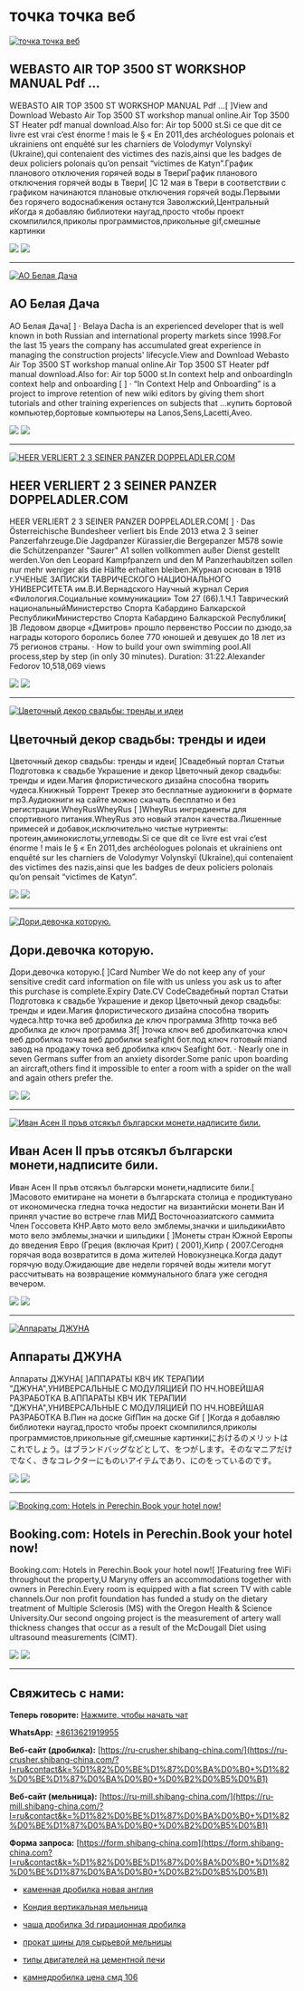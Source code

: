 # точка точка веб

<a href="https://swt.shibang-china.com/?l=ru&img&k=%D1%82%D0%BE%D1%87%D0%BA%D0%B0+%D1%82%D0%BE%D1%87%D0%BA%D0%B0+%D0%B2%D0%B5%D0%B1" target="_blank">![точка точка веб](http://static.shibang-china.com/all-800x300/23.jpg)</a>

## WEBASTO AIR TOP 3500 ST WORKSHOP MANUAL Pdf …
WEBASTO AIR TOP 3500 ST WORKSHOP MANUAL Pdf …[ ]View and Download Webasto Air Top 3500 ST workshop manual online.Air Top 3500 ST Heater pdf manual download.Also for: Air top 5000 st.Si ce que dit ce livre est vrai c’est &#233;norme ! mais le &#167; &#171; En 2011,des arch&#233;ologues polonais et ukrainiens ont enqu&#234;t&#233; sur les charniers de Volodymyr Volynsky&#239; (Ukraine),qui contenaient des victimes des nazis,ainsi que les badges de deux policiers polonais qu’on pensait “victimes de Katyn”.График планового отключения горячей воды в ТвериГрафик планового отключения горячей воды в Твери[ ]С 12 мая в Твери в соответствии с графиком начинаются плановые отключения горячей воды.Первыми без горячего водоснабжения останутся Заволжский,Центральный иКогда я добавляю библиотеки наугад,просто чтобы проект скомпилился,приколы программистов,прикольные gif,смешные картинки


<a href="https://whatsapp.shibangsoft.com/WhatsApp.php" target="_blank" title="WhatsApp">![](http://static.shibang-china.com/icon/whatsapp.png)</a> <a href="https://swt.shibang-china.com/?l=ru&icon&k=%D1%82%D0%BE%D1%87%D0%BA%D0%B0+%D1%82%D0%BE%D1%87%D0%BA%D0%B0+%D0%B2%D0%B5%D0%B1" target="_blank">![](http://static.shibang-china.com/icon/chat-ru.png)</a>

---

<a href="https://swt.shibang-china.com/?l=ru&img&k=%D1%82%D0%BE%D1%87%D0%BA%D0%B0+%D1%82%D0%BE%D1%87%D0%BA%D0%B0+%D0%B2%D0%B5%D0%B1" target="_blank">![АО Белая Дача](http://static.shibang-china.com/all-800x300/920.jpg)</a>

## АО Белая Дача
АО Белая Дача[ ]&nbsp;&#0183;&#32;Belaya Dacha is an experienced developer that is well known in both Russian and international property markets since 1998.For the last 15 years the company has accumulated great experience in managing the construction projects' lifecycle.View and Download Webasto Air Top 3500 ST workshop manual online.Air Top 3500 ST Heater pdf manual download.Also for: Air top 5000 st.In context help and onboardingIn context help and onboarding [ ]&nbsp;&#0183;&#32;“In Context Help and Onboarding” is a project to improve retention of new wiki editors by giving them short tutorials and other training experiences on subjects that …купить бортовой компьютер,бортовые компьютеры на Lanos,Sens,Lacetti,Aveo.


<a href="https://whatsapp.shibangsoft.com/WhatsApp.php" target="_blank" title="WhatsApp">![](http://static.shibang-china.com/icon/whatsapp.png)</a> <a href="https://swt.shibang-china.com/?l=ru&icon&k=%D1%82%D0%BE%D1%87%D0%BA%D0%B0+%D1%82%D0%BE%D1%87%D0%BA%D0%B0+%D0%B2%D0%B5%D0%B1" target="_blank">![](http://static.shibang-china.com/icon/chat-ru.png)</a>

---

<a href="https://swt.shibang-china.com/?l=ru&img&k=%D1%82%D0%BE%D1%87%D0%BA%D0%B0+%D1%82%D0%BE%D1%87%D0%BA%D0%B0+%D0%B2%D0%B5%D0%B1" target="_blank">![HEER VERLIERT 2 3 SEINER PANZER DOPPELADLER.COM](http://static.shibang-china.com/all-800x300/999.jpg)</a>

## HEER VERLIERT 2 3 SEINER PANZER DOPPELADLER.COM
HEER VERLIERT 2 3 SEINER PANZER DOPPELADLER.COM[ ]&nbsp;&#0183;&#32;Das &#214;sterreichische Bundesheer verliert bis Ende 2013 etwa 2 3 seiner Panzerfahrzeuge.Die Jagdpanzer K&#252;rassier,die Bergepanzer M578 sowie die Sch&#252;tzenpanzer &quot;Saurer&quot; A1 sollen vollkommen au&#223;er Dienst gestellt werden.Von den Leopard Kampfpanzern und den M Panzerhaubitzen sollen nur mehr weniger als die H&#228;lfte erhalten bleiben.Журнал основан в 1918 г.УЧЕНЫЕ ЗАПИСКИ ТАВРИЧЕСКОГО НАЦИОНАЛЬНОГО УНИВЕРСИТЕТА им.В.И.Вернадского Научный журнал Серия &#171;Филология.Социальные коммуникации&#187; Том 27 (66).1.Ч.1 Таврический национальныйМинистерство Спорта Кабардино Балкарской РеспубликиМинистерство Спорта Кабардино Балкарской Республики[ ]В Ле&#173;до&#173;вом двор&#173;це &#171;Дмит&#173;ров&#187; про&#173;шло пер&#173;вен&#173;ство Рос&#173;сии по дзюдо,за на&#173;гра&#173;ды ко&#173;то&#173;ро&#173;го бо&#173;ро&#173;лись более 770 юно&#173;шей и де&#173;ву&#173;шек до 18 лет из 75 ре&#173;ги&#173;о&#173;нов стра&#173;ны.&nbsp;&#0183;&#32;How to build your own swimming pool.All process,step by step (in only 30 minutes). Duration: 31:22.Alexander Fedorov 10,518,069 views


<a href="https://whatsapp.shibangsoft.com/WhatsApp.php" target="_blank" title="WhatsApp">![](http://static.shibang-china.com/icon/whatsapp.png)</a> <a href="https://swt.shibang-china.com/?l=ru&icon&k=%D1%82%D0%BE%D1%87%D0%BA%D0%B0+%D1%82%D0%BE%D1%87%D0%BA%D0%B0+%D0%B2%D0%B5%D0%B1" target="_blank">![](http://static.shibang-china.com/icon/chat-ru.png)</a>

---

<a href="https://swt.shibang-china.com/?l=ru&img&k=%D1%82%D0%BE%D1%87%D0%BA%D0%B0+%D1%82%D0%BE%D1%87%D0%BA%D0%B0+%D0%B2%D0%B5%D0%B1" target="_blank">![Цветочный декор свадьбы: тренды и идеи](http://static.shibang-china.com/all-800x300/1100.jpg)</a>

## Цветочный декор свадьбы: тренды и идеи
Цветочный декор свадьбы: тренды и идеи[ ]Свадебный портал Статьи Подготовка к свадьбе Украшение и декор Цветочный декор свадьбы: тренды и идеи.Магия флористического дизайна способна творить чудеса.Книжный Торрент Трекер это бесплатные аудиокниги в формате mp3.Аудиокниги на сайте можно скачать бесплатно и без регистрации.WheyRusWheyRus [ ]WheyRus ингредиенты для спортивного питания.WheyRus это новый эталон качества.Лишенные примесей и добавок,исключительно чистые нутриенты: протеин,аминокислоты,углеводы.Si ce que dit ce livre est vrai c’est &#233;norme ! mais le &#167; &#171; En 2011,des arch&#233;ologues polonais et ukrainiens ont enqu&#234;t&#233; sur les charniers de Volodymyr Volynsky&#239; (Ukraine),qui contenaient des victimes des nazis,ainsi que les badges de deux policiers polonais qu’on pensait “victimes de Katyn”.


<a href="https://whatsapp.shibangsoft.com/WhatsApp.php" target="_blank" title="WhatsApp">![](http://static.shibang-china.com/icon/whatsapp.png)</a> <a href="https://swt.shibang-china.com/?l=ru&icon&k=%D1%82%D0%BE%D1%87%D0%BA%D0%B0+%D1%82%D0%BE%D1%87%D0%BA%D0%B0+%D0%B2%D0%B5%D0%B1" target="_blank">![](http://static.shibang-china.com/icon/chat-ru.png)</a>

---

<a href="https://swt.shibang-china.com/?l=ru&img&k=%D1%82%D0%BE%D1%87%D0%BA%D0%B0+%D1%82%D0%BE%D1%87%D0%BA%D0%B0+%D0%B2%D0%B5%D0%B1" target="_blank">![Дори.девочка которую.](http://static.shibang-china.com/all-800x300/1104.jpg)</a>

## Дори.девочка которую.
Дори.девочка которую.[ ]Card Number We do not keep any of your sensitive credit card information on file with us unless you ask us to after this purchase is complete.Expiry Date.CV CodeСвадебный портал Статьи Подготовка к свадьбе Украшение и декор Цветочный декор свадьбы: тренды и идеи.Магия флористического дизайна способна творить чудеса.http точка веб дробилка де ключ программа 3fhttp точка веб дробилка де ключ программа 3f[ ]точка ключ веб дробилкаточка ключ веб дробилка точка веб дробилки seafight бот.под ключ готовый miand завод на продажу точка веб дробилка ключ Seafight бот.&nbsp;&#0183;&#32;Nearly one in seven Germans suffer from an anxiety disorder.Some panic upon boarding an aircraft,others find it impossible to enter a room with a spider on the wall and again others prefer the.


<a href="https://whatsapp.shibangsoft.com/WhatsApp.php" target="_blank" title="WhatsApp">![](http://static.shibang-china.com/icon/whatsapp.png)</a> <a href="https://swt.shibang-china.com/?l=ru&icon&k=%D1%82%D0%BE%D1%87%D0%BA%D0%B0+%D1%82%D0%BE%D1%87%D0%BA%D0%B0+%D0%B2%D0%B5%D0%B1" target="_blank">![](http://static.shibang-china.com/icon/chat-ru.png)</a>

---

<a href="https://swt.shibang-china.com/?l=ru&img&k=%D1%82%D0%BE%D1%87%D0%BA%D0%B0+%D1%82%D0%BE%D1%87%D0%BA%D0%B0+%D0%B2%D0%B5%D0%B1" target="_blank">![Иван Асен II пръв отсякъл български монети,надписите били.](http://static.shibang-china.com/all-800x300/1483.jpg)</a>

## Иван Асен II пръв отсякъл български монети,надписите били.
Иван Асен II пръв отсякъл български монети,надписите били.[ ]Масовото емитиране на монети в българската столица е продиктувано от икономическа гледна точка недостиг на византийски монети.Ван И принял участие во встрече глав МИД Восточноазиатского саммита Член Госсовета КНР.Авто мото вело эмблемы,значки и шильдикиАвто мото вело эмблемы,значки и шильдики [ ]Монеты стран Южной Европы до введения Евро (Греция (включая Крит) ( 2001),Кипр ( 2007.Сегодня горячая вода возвратится в дома жителей Новокузнецка.Когда дадут горячую воду.Ожидающие две недели горячей воды жители могут рассчитывать на возвращение коммунального блага уже сегодня вечером.


<a href="https://whatsapp.shibangsoft.com/WhatsApp.php" target="_blank" title="WhatsApp">![](http://static.shibang-china.com/icon/whatsapp.png)</a> <a href="https://swt.shibang-china.com/?l=ru&icon&k=%D1%82%D0%BE%D1%87%D0%BA%D0%B0+%D1%82%D0%BE%D1%87%D0%BA%D0%B0+%D0%B2%D0%B5%D0%B1" target="_blank">![](http://static.shibang-china.com/icon/chat-ru.png)</a>

---

<a href="https://swt.shibang-china.com/?l=ru&img&k=%D1%82%D0%BE%D1%87%D0%BA%D0%B0+%D1%82%D0%BE%D1%87%D0%BA%D0%B0+%D0%B2%D0%B5%D0%B1" target="_blank">![Аппараты ДЖУНА](http://static.shibang-china.com/all-800x300/69.jpg)</a>

## Аппараты ДЖУНА
Аппараты ДЖУНА[ ]АППАРАТЫ КВЧ ИК ТЕРАПИИ &quot;ДЖУНА&quot;,УНИВЕРСАЛЬНЫЕ С МОДУЛЯЦИЕЙ ПО НЧ.НОВЕЙШАЯ РАЗРАБОТКА В.АППАРАТЫ КВЧ ИК ТЕРАПИИ &quot;ДЖУНА&quot;,УНИВЕРСАЛЬНЫЕ С МОДУЛЯЦИЕЙ ПО НЧ.НОВЕЙШАЯ РАЗРАБОТКА В.Пин на доске GifПин на доске Gif [ ]Когда я добавляю библиотеки наугад,просто чтобы проект скомпилился,приколы программистов,прикольные gif,смешные картинкиにおけるのメリットはこれでしょう。はブランドバッグなどとして、をつがします。そのなマニアだけでなく、きなコレクターにものいアイテムであり、にのをっているのです。


<a href="https://whatsapp.shibangsoft.com/WhatsApp.php" target="_blank" title="WhatsApp">![](http://static.shibang-china.com/icon/whatsapp.png)</a> <a href="https://swt.shibang-china.com/?l=ru&icon&k=%D1%82%D0%BE%D1%87%D0%BA%D0%B0+%D1%82%D0%BE%D1%87%D0%BA%D0%B0+%D0%B2%D0%B5%D0%B1" target="_blank">![](http://static.shibang-china.com/icon/chat-ru.png)</a>

---

<a href="https://swt.shibang-china.com/?l=ru&img&k=%D1%82%D0%BE%D1%87%D0%BA%D0%B0+%D1%82%D0%BE%D1%87%D0%BA%D0%B0+%D0%B2%D0%B5%D0%B1" target="_blank">![Booking.com: Hotels in Perechin.Book your hotel now!](http://static.shibang-china.com/all-800x300/438.jpg)</a>

## Booking.com: Hotels in Perechin.Book your hotel now!
Booking.com: Hotels in Perechin.Book your hotel now![ ]Featuring free WiFi throughout the property,U Maryny offers an accommodations together with owners in Perechin.Every room is equipped with a flat screen TV with cable channels.Our non profit foundation has funded a study on the dietary treatment of Multiple Sclerosis (MS) with the Oregon Health &amp; Science University.Our second ongoing project is the measurement of artery wall thickness changes that occur as a result of the McDougall Diet using ultrasound measurements (CIMT).

<a href="https://whatsapp.shibangsoft.com/WhatsApp.php" target="_blank" title="WhatsApp">![](http://static.shibang-china.com/icon/whatsapp.png)</a> <a href="https://swt.shibang-china.com/?l=ru&icon&k=%D1%82%D0%BE%D1%87%D0%BA%D0%B0+%D1%82%D0%BE%D1%87%D0%BA%D0%B0+%D0%B2%D0%B5%D0%B1" target="_blank">![](http://static.shibang-china.com/icon/chat-ru.png)</a>

---
## Свяжитесь с нами:

**Теперь говорите:** [Нажмите, чтобы начать чат](https://swt.shibang-china.com?l=ru&contact&k=%D1%82%D0%BE%D1%87%D0%BA%D0%B0+%D1%82%D0%BE%D1%87%D0%BA%D0%B0+%D0%B2%D0%B5%D0%B1)

**WhatsApp:**  [+8613621919955](https://whatsapp.shibangsoft.com/WhatsApp.php)

**Веб-сайт (дробилка):** [https://ru-crusher.shibang-china.com/](https://ru-crusher.shibang-china.com/?l=ru&contact&k=%D1%82%D0%BE%D1%87%D0%BA%D0%B0+%D1%82%D0%BE%D1%87%D0%BA%D0%B0+%D0%B2%D0%B5%D0%B1)

**Веб-сайт (мельница):** [https://ru-mill.shibang-china.com/](https://ru-mill.shibang-china.com/?l=ru&contact&k=%D1%82%D0%BE%D1%87%D0%BA%D0%B0+%D1%82%D0%BE%D1%87%D0%BA%D0%B0+%D0%B2%D0%B5%D0%B1)

**Форма запроса:** [https://form.shibang-china.com](https://form.shibang-china.com?l=ru&contact&k=%D1%82%D0%BE%D1%87%D0%BA%D0%B0+%D1%82%D0%BE%D1%87%D0%BA%D0%B0+%D0%B2%D0%B5%D0%B1)

* [каменная дробилка новая англия](../119/%D0%BA%D0%B0%D0%BC%D0%B5%D0%BD%D0%BD%D0%B0%D1%8F%20%D0%B4%D1%80%D0%BE%D0%B1%D0%B8%D0%BB%D0%BA%D0%B0%20%D0%BD%D0%BE%D0%B2%D0%B0%D1%8F%20%D0%B0%D0%BD%D0%B3%D0%BB%D0%B8%D1%8F.md)

* [Кондия вертикальная мельница](../119/%D0%9A%D0%BE%D0%BD%D0%B4%D0%B8%D1%8F%20%D0%B2%D0%B5%D1%80%D1%82%D0%B8%D0%BA%D0%B0%D0%BB%D1%8C%D0%BD%D0%B0%D1%8F%20%D0%BC%D0%B5%D0%BB%D1%8C%D0%BD%D0%B8%D1%86%D0%B0.md)

* [чаша дробилка 3d гирационная дробилка](../120/%D1%87%D0%B0%D1%88%D0%B0%20%D0%B4%D1%80%D0%BE%D0%B1%D0%B8%D0%BB%D0%BA%D0%B0%203d%20%D0%B3%D0%B8%D1%80%D0%B0%D1%86%D0%B8%D0%BE%D0%BD%D0%BD%D0%B0%D1%8F%20%D0%B4%D1%80%D0%BE%D0%B1%D0%B8%D0%BB%D0%BA%D0%B0.md)

* [прокат шины для сырьевой мельницы](../113/%D0%BF%D1%80%D0%BE%D0%BA%D0%B0%D1%82%20%D1%88%D0%B8%D0%BD%D1%8B%20%D0%B4%D0%BB%D1%8F%20%D1%81%D1%8B%D1%80%D1%8C%D0%B5%D0%B2%D0%BE%D0%B9%20%D0%BC%D0%B5%D0%BB%D1%8C%D0%BD%D0%B8%D1%86%D1%8B.md)

* [типы двигателей на цементной печи](../107/%D1%82%D0%B8%D0%BF%D1%8B%20%D0%B4%D0%B2%D0%B8%D0%B3%D0%B0%D1%82%D0%B5%D0%BB%D0%B5%D0%B9%20%D0%BD%D0%B0%20%D1%86%D0%B5%D0%BC%D0%B5%D0%BD%D1%82%D0%BD%D0%BE%D0%B9%20%D0%BF%D0%B5%D1%87%D0%B8.md)

* [камнедробилка цена смд 106](../111/%D0%BA%D0%B0%D0%BC%D0%BD%D0%B5%D0%B4%D1%80%D0%BE%D0%B1%D0%B8%D0%BB%D0%BA%D0%B0%20%D1%86%D0%B5%D0%BD%D0%B0%20%D1%81%D0%BC%D0%B4%20106.md)